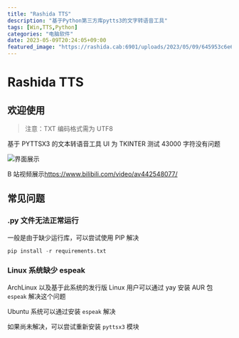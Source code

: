```yaml
---
title: "Rashida TTS"
description: "基于Python第三方库pytts3的文字转语音工具"
tags: [Win,TTS,Python]
categories: "电脑软件"
date: 2023-05-09T20:24:05+09:00
featured_image: "https://rashida.cab:6901/uploads/2023/05/09/645953c6e69cf.jpg"
---
```




# Rashida TTS

## 欢迎使用

> 注意：TXT 编码格式需为 UTF8

基于 PYTTSX3 的文本转语音工具
UI 为 TKINTER
测试 43000 字符没有问题

![界面展示](https://rashida.cab:6901/uploads/2023/05/09/645a2e7a734a6.png)

B 站视频展示<https://www.bilibili.com/video/av442548077/>



## 常见问题

### .py 文件无法正常运行

一般是由于缺少运行库，可以尝试使用 PIP 解决

```python
pip install -r requirements.txt
```

### Linux 系统缺少 espeak

ArchLinux 以及基于此系统的发行版 Linux 用户可以通过 yay 安装 AUR 包 `espeak` 解决这个问题

Ubuntu 系统可以通过安装 `espeak` 解决

如果尚未解决，可以尝试重新安装 `pyttsx3` 模块